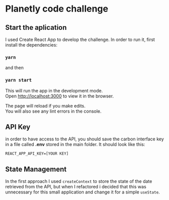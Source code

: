 # Planetly code challenge

## Start the aplication

I used Create React App to develop the challenge. In order to run it, first install the dependencies:

### `yarn`

and then

### `yarn start`

This will run the app in the development mode.\
Open [http://localhost:3000](~http://localhost:3000~) to view it in the browser.

The page will reload if you make edits.\
You will also see any lint errors in the console.

## API Key

in order to have access to the API, you should save the carbon interface key in a file called **.env** stored in the main folder. It should look like this:

`REACT_APP_API_KEY=[YOUR KEY]`

## State Management

In the first approach I used `createContext` to store the state of the date retrieved from the API, but when I refactored i decided that this was unnecessary for this small application and change it for a simple `useState`.
